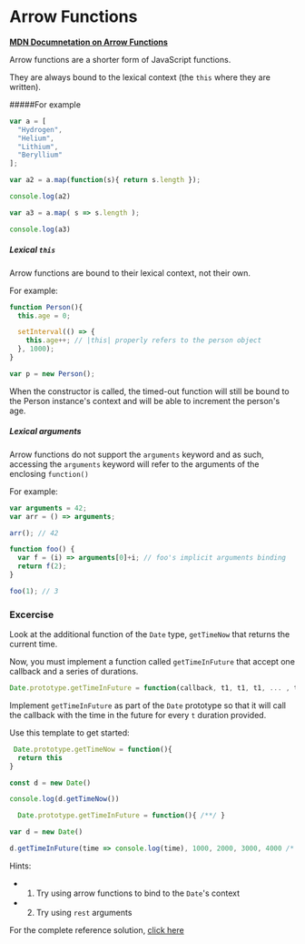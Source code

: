 # Arrow Functions

[**MDN Documnetation on Arrow Functions**](https://developer.mozilla.org/en/docs/Web/JavaScript/Reference/Functions/Arrow_functions)

Arrow functions are a shorter form of JavaScript functions. 

They are always bound to the lexical context (the `this` where they are written).

#####For example

```javascript
var a = [
  "Hydrogen",
  "Helium",
  "Lithium",
  "Beryl­lium"
];

var a2 = a.map(function(s){ return s.length });

console.log(a2)

var a3 = a.map( s => s.length );

console.log(a3)
```


##### Lexical `this`

Arrow functions are bound to their lexical context, not their own.

For example:
```javascript
function Person(){
  this.age = 0;

  setInterval(() => {
    this.age++; // |this| properly refers to the person object
  }, 1000);
}

var p = new Person();
```

When the constructor is called, the timed-out function will still be bound to the Person instance's context and will be able to increment the person's age.


##### Lexical arguments

Arrow functions do not support the `arguments` keyword and as such, accessing the `arguments` keyword will refer to the arguments of the enclosing `function()`

For example:

```javascript
var arguments = 42;
var arr = () => arguments;

arr(); // 42

function foo() {
  var f = (i) => arguments[0]+i; // foo's implicit arguments binding
  return f(2);
}

foo(1); // 3
```

### Excercise

Look at the additional function of the `Date` type, `getTimeNow` that returns the current time.

Now, you must implement a function called `getTimeInFuture` that accept one callback and a series of durations.

```javascript
Date.prototype.getTimeInFuture = function(callback, t1, t1, t1, ... , tn){ }
```

Implement `getTimeInFuture` as part of the `Date` prototype so that it will call the callback with the time in the future for every `t` duration provided.

Use this template to get started:
```javascript
 Date.prototype.getTimeNow = function(){
  return this
}

const d = new Date()

console.log(d.getTimeNow())

  Date.prototype.getTimeInFuture = function(){ /**/ }

var d = new Date()

d.getTimeInFuture(time => console.log(time), 1000, 2000, 3000, 4000 /* 5000, 6000 */)
```

Hints:
- 1. Try using arrow functions to bind to the `Date`'s context
- 2. Try using `rest` arguments

For the complete reference solution, [click here](https://github.com/BarakChamo/es-next-workshop/edit/master/chapters/3-arrow-functions/solution.md)
